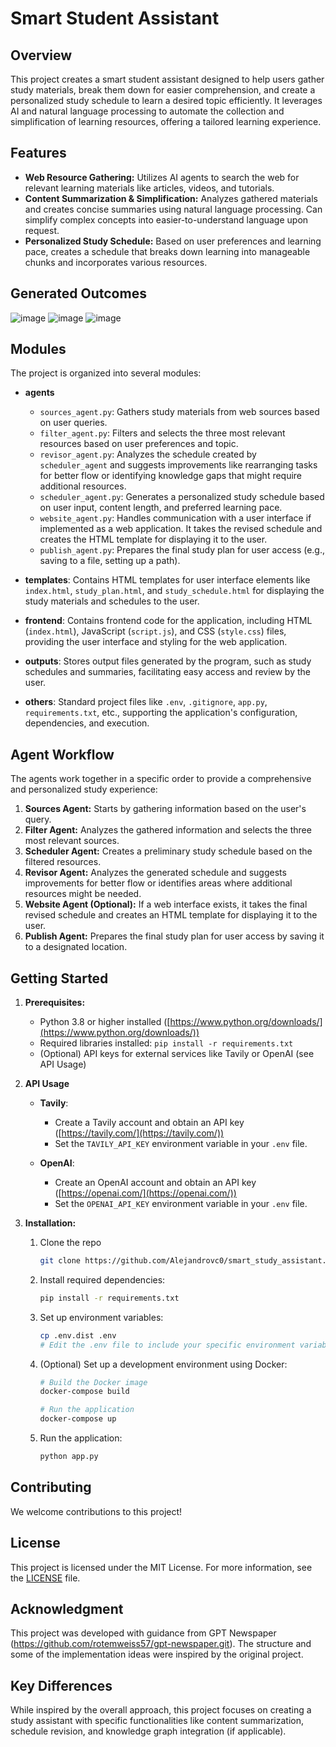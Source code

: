 # Smart Student Assistant

## Overview

This project creates a smart student assistant designed to help users gather study materials, break them down for easier comprehension, and create a personalized study schedule to learn a desired topic efficiently. It leverages AI and natural language processing to automate the collection and simplification of learning resources, offering a tailored learning experience.

## Features

- **Web Resource Gathering:** Utilizes AI agents to search the web for relevant learning materials like articles, videos, and tutorials.
- **Content Summarization & Simplification:** Analyzes gathered materials and creates concise summaries using natural language processing. Can simplify complex concepts into easier-to-understand language upon request.
- **Personalized Study Schedule:** Based on user preferences and learning pace, creates a schedule that breaks down learning into manageable chunks and incorporates various resources.

## Generated Outcomes

![image](https://github.com/user-attachments/assets/20f77f2d-e629-439b-b170-87e410bc7289)
![image](https://github.com/user-attachments/assets/ea534153-274d-4e8a-8406-b1b45ebdda4b)
![image](https://github.com/user-attachments/assets/9b569d86-3c8d-4c17-90b0-169de0724987)


## Modules

The project is organized into several modules:

- **agents**

  - `sources_agent.py`: Gathers study materials from web sources based on user queries.
  - `filter_agent.py`: Filters and selects the three most relevant resources based on user preferences and topic.
  - `revisor_agent.py`: Analyzes the schedule created by `scheduler_agent` and suggests improvements like rearranging tasks for better flow or identifying knowledge gaps that might require additional resources.
  - `scheduler_agent.py`: Generates a personalized study schedule based on user input, content length, and preferred learning pace.
  - `website_agent.py`: Handles communication with a user interface if implemented as a web application. It takes the revised schedule and creates the HTML template for displaying it to the user.
  - `publish_agent.py`: Prepares the final study plan for user access (e.g., saving to a file, setting up a path).

- **templates**: Contains HTML templates for user interface elements like `index.html`, `study_plan.html`, and `study_schedule.html` for displaying the study materials and schedules to the user.

- **frontend**: Contains frontend code for the application, including HTML (`index.html`), JavaScript (`script.js`), and CSS (`style.css`) files, providing the user interface and styling for the web application.

- **outputs**: Stores output files generated by the program, such as study schedules and summaries, facilitating easy access and review by the user.

- **others**: Standard project files like `.env`, `.gitignore`, `app.py`, `requirements.txt`, etc., supporting the application's configuration, dependencies, and execution.

## Agent Workflow

The agents work together in a specific order to provide a comprehensive and personalized study experience:

1. **Sources Agent:** Starts by gathering information based on the user's query.
2. **Filter Agent:** Analyzes the gathered information and selects the three most relevant sources.
3. **Scheduler Agent:** Creates a preliminary study schedule based on the filtered resources.
4. **Revisor Agent:** Analyzes the generated schedule and suggests improvements for better flow or identifies areas where additional resources might be needed.
5. **Website Agent (Optional):** If a web interface exists, it takes the final revised schedule and creates an HTML template for displaying it to the user.
6. **Publish Agent:** Prepares the final study plan for user access by saving it to a designated location.

## Getting Started

1. **Prerequisites:**

    - Python 3.8 or higher installed ([https://www.python.org/downloads/](https://www.python.org/downloads/))
    - Required libraries installed: `pip install -r requirements.txt`
    - (Optional) API keys for external services like Tavily or OpenAI (see API Usage)

2. **API Usage**

    - **Tavily**:

      - Create a Tavily account and obtain an API key ([https://tavily.com/](https://tavily.com/))
      - Set the `TAVILY_API_KEY` environment variable in your `.env` file.

    - **OpenAI**:
      - Create an OpenAI account and obtain an API key ([https://openai.com/](https://openai.com/))
      - Set the `OPENAI_API_KEY` environment variable in your `.env` file.

3. **Installation:**

    1. Clone the repo

       ```bash
       git clone https://github.com/Alejandrovc0/smart_study_assistant.git
       ```

    2. Install required dependencies:

       ```bash
       pip install -r requirements.txt
       ```
       
    3. Set up environment variables:

        ```bash
        cp .env.dist .env
        # Edit the .env file to include your specific environment variables
        ```
        
    4. (Optional) Set up a development environment using Docker:

       ```bash
       # Build the Docker image
       docker-compose build

       # Run the application
       docker-compose up
       ```

    5. Run the application:

       ```bash
       python app.py
       ```

## Contributing

We welcome contributions to this project!

## License

This project is licensed under the MIT License. For more information, see the [LICENSE](LICENSE) file.

## Acknowledgment
This project was developed with guidance from GPT Newspaper (https://github.com/rotemweiss57/gpt-newspaper.git). The structure and some of the implementation ideas were inspired by the original project.

## Key Differences

While inspired by the overall approach, this project focuses on creating a study assistant with specific functionalities like content summarization, schedule revision, and knowledge graph integration (if applicable).

